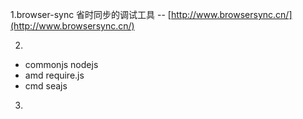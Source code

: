 1.browser-sync 省时同步的调试工具 -- [http://www.browsersync.cn/](http://www.browsersync.cn/)

2.

* commonjs  nodejs 
* amd  require.js
* cmd seajs

3.

